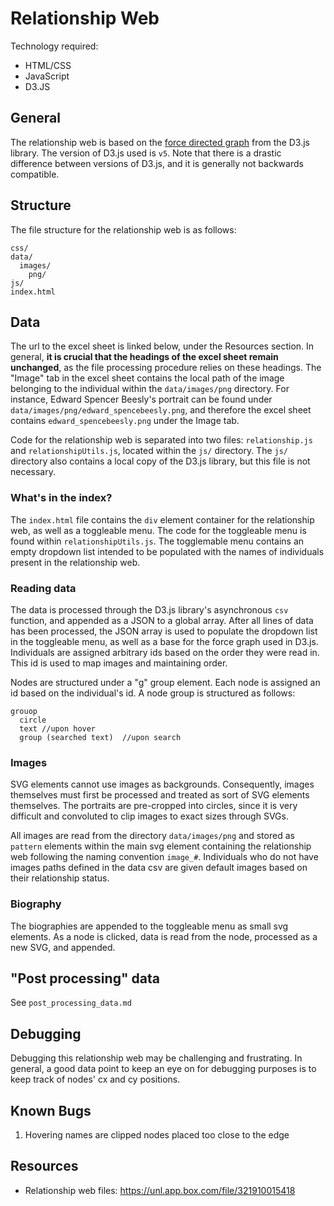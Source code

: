 # Relationship Web
Technology required:
* HTML/CSS
* JavaScript
* D3.JS

## General
The relationship web is based on the [force directed graph](https://github.com/d3/d3/blob/master/API.md#forces-d3-force) from the D3.js library.
The version of D3.js used is `v5`. Note that there is a drastic difference between versions of D3.js, and it is generally not backwards compatible. 

## Structure
The file structure for the relationship web is as follows:
```
css/
data/
  images/
    png/
js/
index.html
```
## Data
The url to the excel sheet is linked below, under the Resources section. In general, **it is crucial that the headings of the excel sheet remain unchanged**, as the file processing procedure relies on these headings. The "Image" tab in the excel sheet contains the local path of the image belonging to the individual within the `data/images/png` directory. For instance, Edward Spencer Beesly's portrait can be found under `data/images/png/edward_spencebeesly.png`, and therefore the excel sheet contains `edward_spencebeesly.png` under the Image tab.

Code for the relationship web is separated into two files: `relationship.js` and `relationshipUtils.js`, located within the `js/` directory. The `js/` directory also contains a local copy of the D3.js library, but this file is not necessary.

### What's in the index?
The `index.html` file contains the `div` element container for the relationship web, as well as a toggleable menu. The code for the toggleable menu is found within `relationshipUtils.js`. The togglemable menu contains an empty dropdown list intended to be populated with the names of individuals present in the relationship web.

### Reading data
The data is processed through the D3.js library's asynchronous `csv` function, and appended as a JSON to a global array. After all lines of data has been processed, the JSON array is used to populate the dropdown list in the toggleable menu, as well as a base for the force graph used in D3.js. Individuals are assigned arbitrary ids based on the order they were read in. This id is used to map images and maintaining order.

Nodes are structured under a "g" group element. Each node is assigned an id based on the individual's id. A node group is structured as follows:
```
grouop
  circle
  text //upon hover
  group (searched text)  //upon search
```

### Images
SVG elements cannot use images as backgrounds. Consequently, images themselves must first be processed and treated as sort of SVG elements themselves. The portraits are pre-cropped into circles, since it is very difficult and convoluted to clip images to exact sizes through SVGs.

All images are read from the directory `data/images/png` and stored as `pattern` elements within the main svg element containing the relationship web following the naming convention `image_#`. Individuals who do not have images paths defined in the data csv are given default images based on their relationship status. 

### Biography
The biographies are appended to the toggleable menu as small svg elements. As a node is clicked, data is read from the node, processed as a new SVG, and appended.

## "Post processing" data
See `post_processing_data.md`

## Debugging
Debugging this relationship web may be challenging and frustrating. In general, a good data point to keep an eye on for debugging purposes is to keep track of nodes' cx and cy positions.

## Known Bugs
1. Hovering names are clipped nodes placed too close to the edge

## Resources
* Relationship web files: https://unl.app.box.com/file/321910015418